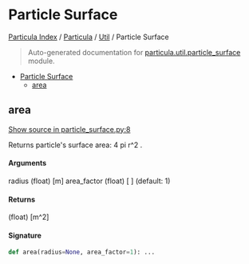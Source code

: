 # Particle Surface

[Particula Index](../../README.md#particula-index) / [Particula](../index.md#particula) / [Util](./index.md#util) / Particle Surface

> Auto-generated documentation for [particula.util.particle_surface](../../../particula/util/particle_surface.py) module.

- [Particle Surface](#particle-surface)
  - [area](#area)

## area

[Show source in particle_surface.py:8](../../../particula/util/particle_surface.py#L8)

Returns particle's surface area: 4 pi r^2 .

#### Arguments

radius       (float) [m]
area_factor  (float) [ ]      (default: 1)

#### Returns

(float) [m^2]

#### Signature

```python
def area(radius=None, area_factor=1): ...
```
